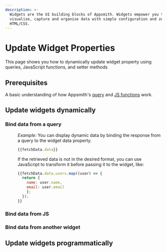 ```yaml
---
description: >-
  Widgets are the UI building blocks of Appsmith. Widgets empower you to
  visualise, capture and organise data with simple configuration and zero
  HTML/CSS.
---
```


# Update Widget Properties

This page shows you how to dynamically update widget property using queries, JavaScript functions, and setter methods


<VideoEmbed host="youtube" videoId="vlx8TEuep5I" title="Dynamically Update Widget properties" caption="Dynamically Update Widget properties"/>



## Prerequisites

A basic understanding of how Appsmith's [query](/connect-data/how-to-guides/query-data) and [JS functions](/core-concepts/writing-code) work. 


## Update widgets dynamically


### Bind data from a query

<dd>

*Example:* You can display dynamic data by binding the response from a query to the widget data property. 

```js
{{fetchData.data}}
```

If the retrieved data is not in the desired format, you can use JavaScript to transform it before passing it to the widget, like:

```js
{{fetchData.data.users.map((user) => {
  return {
    name: user.name,
    email: user.email
    };
  });
}}
```

</dd>

### Bind data from JS


### Bind data from another widget

## Update widgets programmatically